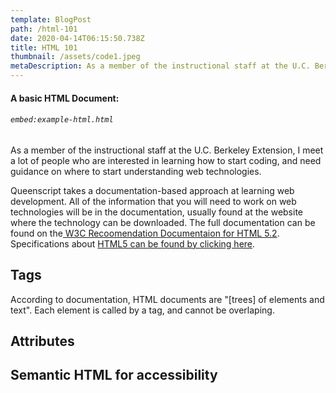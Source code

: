```yaml
---
template: BlogPost
path: /html-101
date: 2020-04-14T06:15:50.738Z
title: HTML 101
thumbnail: /assets/code1.jpeg
metaDescription: As a member of the instructional staff at the U.C. Berkeley Extension, I meet a lot of people who are interested in learning how to start, and need guidance on where to start.
---
```

#### A basic HTML Document:
###### `embed:example-html.html` 
As a member of the instructional staff at the U.C. Berkeley Extension, I meet a lot of people who are interested in learning how to start coding, and need guidance on where to start understanding web technologies.

Queenscript takes a documentation-based approach at learning web development. All of the information that you will need to work on web technologies will be in the documentation, usually found at the website where the technology can be downloaded. The full documentation can be found on the[ W3C Recoomendation Documentaion for HTML 5.2](https://www.w3.org/TR/html52/). Specifications about [HTML5 can be found by clicking here](https://html.spec.whatwg.org/#abstract). 

## Tags
According to documentation, HTML documents are "[trees] of elements and text". Each element is called by a tag, and cannot be overlaping. 
## Attributes
## Semantic HTML for accessibility

